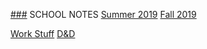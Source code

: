 [###](###) SCHOOL NOTES
[Summer 2019](su19.md)
[Fall 2019](fa2019.md)

[Work Stuff](random.md) 
[D&D](D_n_D.md)

